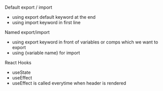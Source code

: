 
Default export / import
- using export default keyword at the end
- using import keyword in first line

Named export/import
- using export keyword in front of variables or comps which we want to export
- using {variable name} for import

React Hooks
- useState
- useEffect
- useEffect is called everytime when header is rendered